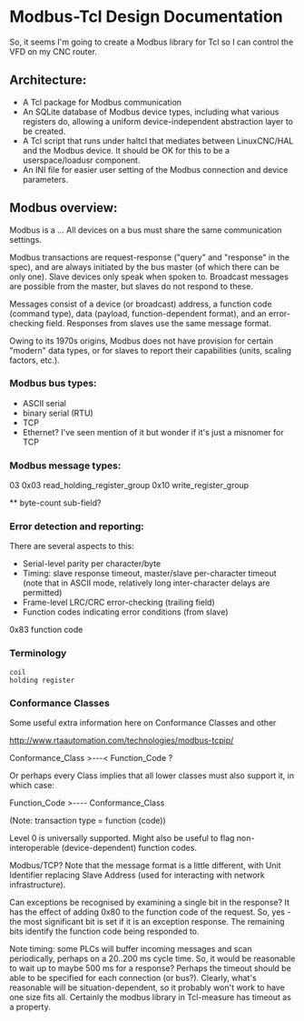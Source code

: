 # Modbus-Tcl Design Documentation

So, it seems I'm going to create a Modbus library for Tcl so I can control the VFD on my CNC router.

## Architecture:

 - A Tcl package for Modbus communication
 - An SQLite database of Modbus device types, including what various registers do, allowing a uniform device-independent abstraction layer to be created.
 - A Tcl script that runs under haltcl that mediates between LinuxCNC/HAL and the Modbus device. It should be OK for this to be a userspace/loadusr component.
 - An INI file for easier user setting of the Modbus connection and device parameters.

## Modbus overview:

Modbus is a ...  All devices on a bus must share the same communication settings.

Modbus transactions are request-response ("query" and "response" in the spec), and are always initiated by the bus master (of which there can be only one).  Slave devices only speak when spoken to.  Broadcast messages are possible from the master, but slaves do not respond to these.

Messages consist of a device (or broadcast) address, a function code (command type), data (payload, function-dependent format), and an error-checking field.  Responses from slaves use the same message format.

Owing to its 1970s origins, Modbus does not have provision for certain "modern" data types, or for slaves to report their capabilities (units, scaling factors, etc.).


### Modbus bus types:

 - ASCII serial
 - binary serial (RTU)
 - TCP
 - Ethernet? I've seen mention of it but wonder if it's just a misnomer for TCP

### Modbus message types:

03	0x03	read_holding_register_group
	0x10	write_register_group

** byte-count sub-field?


### Error detection and reporting:

There are several aspects to this:
 - Serial-level parity per character/byte
 - Timing: slave response timeout, master/slave per-character timeout (note that in ASCII mode, relatively long inter-character delays are permitted)
 - Frame-level LRC/CRC error-checking (trailing field)
 - Function codes indicating error conditions (from slave)

0x83 function code


### Terminology
	coil
	holding register


### Conformance Classes

Some useful extra information here on Conformance Classes and other

<http://www.rtaautomation.com/technologies/modbus-tcpip/>

Conformance_Class >---< Function_Code ?

Or perhaps every Class implies that all lower classes must also support it, in which case:

Function_Code >---- Conformance_Class

(Note: transaction type = function (code))

Level 0 is universally supported. Might also be useful to flag non-interoperable (device-dependent) function codes.

Modbus/TCP?  Note that the message format is a little different, with Unit Identifier replacing Slave Address (used for interacting with network infrastructure).

Can exceptions be recognised by examining a single bit in the response?  It has the effect of adding 0x80 to the function code of the request.  So, yes - the most significant bit is set if it is an exception response.  The remaining bits identify the function code being responded to.

Note timing: some PLCs will buffer incoming messages and scan periodically, perhaps on a 20..200 ms cycle time.  So, it would be reasonable to wait up to maybe 500 ms for a response?  Perhaps the timeout should be able to be specified for each connection (or bus?).  Clearly, what's reasonable will be situation-dependent, so it probably won't work to have one size fits all.  Certainly the modbus library in Tcl-measure has timeout as a property.
